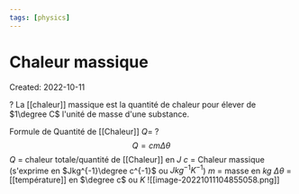 ```yaml
---
tags: [physics] 
---
```

# Chaleur massique
Created: 2022-10-11

?
La [[chaleur]] massique est la quantité de chaleur pour élever de $1\degree C$ l'unité de masse d'une substance.
<!--SR:!2025-02-23,343,210-->

Formule de Quantité de [[Chaleur]] $Q$=
?
$$Q = cm\Delta \theta$$
$Q$ = chaleur totale/quantité de [[Chaleur]] en $J$
$c$ = Chaleur massique (s'exprime en $Jkg^{-1}\degree c^{-1}$ ou $Jkg^{-1}K^{-1}$)
$m$ = masse en $kg$
$\Delta \theta$ = [[température]] en $\degree c$ ou $K$
![[image-20221011104855058.png]]
<!--SR:!2025-06-20,621,270-->





